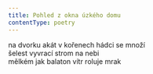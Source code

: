 ```yaml
---
title: Pohled z okna úzkého domu
contentType: poetry
---
```


<section>

na dvorku akát v kořenech hádci se množí  
šelest vyvrací strom na nebi  
mělkém jak balaton vítr roluje mrak

</section>
